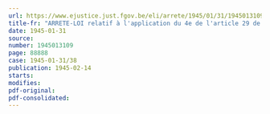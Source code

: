 ```yaml
---
url: https://www.ejustice.just.fgov.be/eli/arrete/1945/01/31/1945013109/justel
title-fr: "ARRETE-LOI relatif à l'application du 4e de l'article 29 de la loi du 16 mars 1865 instituant la Caisse générale d'Epargne et de Retraite"
date: 1945-01-31
source:
number: 1945013109
page: 88888
case: 1945-01-31/38
publication: 1945-02-14
starts:
modifies:
pdf-original:
pdf-consolidated:
---
```


